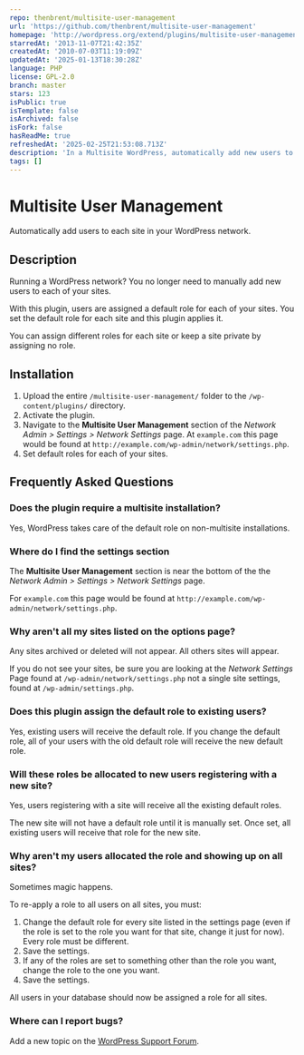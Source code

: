 ```yaml
---
repo: thenbrent/multisite-user-management
url: 'https://github.com/thenbrent/multisite-user-management'
homepage: 'http://wordpress.org/extend/plugins/multisite-user-management/'
starredAt: '2013-11-07T21:42:35Z'
createdAt: '2010-07-03T11:19:09Z'
updatedAt: '2025-01-13T18:30:28Z'
language: PHP
license: GPL-2.0
branch: master
stars: 123
isPublic: true
isTemplate: false
isArchived: false
isFork: false
hasReadMe: true
refreshedAt: '2025-02-25T21:53:08.713Z'
description: 'In a Multisite WordPress, automatically add new users to each of your sites.'
tags: []
---
```


# Multisite User Management

Automatically add users to each site in your WordPress network.

## Description

Running a WordPress network? You no longer need to manually add new users to each of your sites.

With this plugin, users are assigned a default role for each of your sites. You set the default role for each site and this plugin applies it. 

You can assign different roles for each site or keep a site private by assigning no role.

## Installation

1. Upload the entire `/multisite-user-management/` folder to the `/wp-content/plugins/` directory.
1. Activate the plugin.
1. Navigate to the **Multisite User Management** section of the *Network Admin > Settings > Network Settings* page. At `example.com` this page would be found at `http://example.com/wp-admin/network/settings.php`.
1. Set default roles for each of your sites.

## Frequently Asked Questions

### Does the plugin require a multisite installation?

Yes, WordPress takes care of the default role on non-multisite installations.

### Where do I find the settings section

The **Multisite User Management** section is near the bottom of the the *Network Admin > Settings > Network Settings* page. 

For `example.com` this page would be found at `http://example.com/wp-admin/network/settings.php`.

### Why aren't all my sites listed on the options page?

Any sites archived or deleted will not appear. All others sites will appear. 

If you do not see your sites, be sure you are looking at the *Network Settings* Page found at `/wp-admin/network/settings.php` not a single site settings, found at `/wp-admin/settings.php`.

### Does this plugin assign the default role to existing users?

Yes, existing users will receive the default role. If you change the default role, all of your users with the old default role will receive the new default role.

### Will these roles be allocated to new users registering with a new site?

Yes, users registering with a site will receive all the existing default roles. 

The new site will not have a default role until it is manually set. Once set, all existing users will receive that role for the new site.

### Why aren't my users allocated the role and showing up on all sites?

Sometimes magic happens. 

To re-apply a role to all users on all sites, you must:

1. Change the default role for every site listed in the settings page (even if the role is set to the role you want for that site, change it just for now). Every role must be different.
1. Save the settings.
1. If any of the roles are set to something other than the role you want, change the role to the one you want.
1. Save the settings.

All users in your database should now be assigned a role for all sites.

### Where can I report bugs?

Add a new topic on the [WordPress Support Forum](http://wordpress.org/tags/multisite-user-management).
